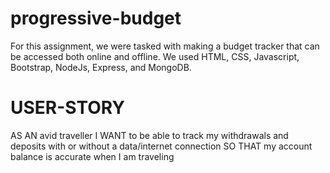 # progressive-budget

For this assignment, we were tasked with making a budget tracker that can be accessed both online and offline. We used HTML, CSS, Javascript, Bootstrap, NodeJs, Express, and MongoDB. 

# USER-STORY
AS AN avid traveller
I WANT to be able to track my withdrawals and deposits with or without a data/internet connection
SO THAT my account balance is accurate when I am traveling

